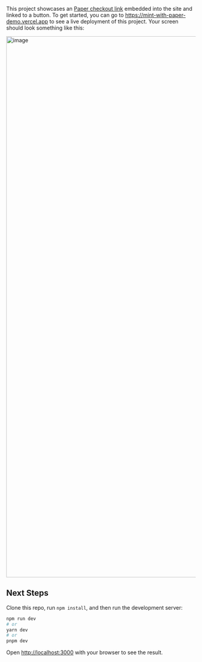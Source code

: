 This project showcases an [Paper checkout link](https://docs.withpaper.com/docs/shareable-checkout-links) embedded into the site and linked to a button.
To get started, you can go to https://mint-with-paper-demo.vercel.app to see a live deployment of this project. Your screen should look something like this:

<img width="1440" alt="image" src="https://user-images.githubusercontent.com/26000274/215222253-b853d925-fda9-4b52-85b3-87c8270edd9c.png">


## Next Steps

Clone this repo, run `npm install`, and then run the development server:

```bash
npm run dev
# or
yarn dev
# or
pnpm dev
```

Open [http://localhost:3000](http://localhost:3000) with your browser to see the result.
